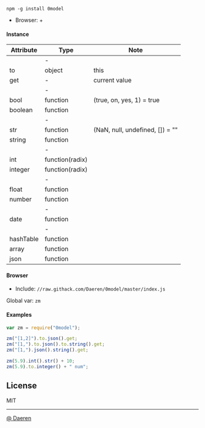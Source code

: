 `npm -g install 0model`

* Browser: +


#### Instance 

| Attribute         | Type                          | Note                                                                      |
|-------------------|-------------------------------|---------------------------------------------------------------------------|
|                   | -                             |                                                                           |
| to                | object                        | this                                                                      |
| get               | -                             | current value                                                             |
|                   | -                             |                                                                           |
| bool              | function                      | (true, on, yes, 1) = true                                                 |
| boolean           | function                      |                                                                           |
|                   | -                             |                                                                           |
| str               | function                      | (NaN, null, undefined, []) = ""                                           |
| string            | function                      |                                                                           |
|                   | -                             |                                                                           |
| int               | function(radix)               |                                                                           |
| integer           | function(radix)               |                                                                           |
|                   | -                             |                                                                           |
| float             | function                      |                                                                           |
| number            | function                      |                                                                           |
|                   | -                             |                                                                           |
| date              | function                      |                                                                           |
|                   | -                             |                                                                           |
| hashTable         | function                      |                                                                           |
| array             | function                      |                                                                           |
| json              | function                      |                                                                           |



#### Browser

* Include: `//raw.githack.com/Daeren/0model/master/index.js`

Global var: `zm`



#### Examples

```js
var zm = require("0model");

zm("[1,2]").to.json().get;
zm("[1,").to.json().to.string().get;
zm("[1,").json().string().get;

zm(5.9).int().str() + 10;
zm(5.9).to.integer() + " num";
```


## License

MIT

----------------------------------
[@ Daeren][1]


[1]: http://666.io
